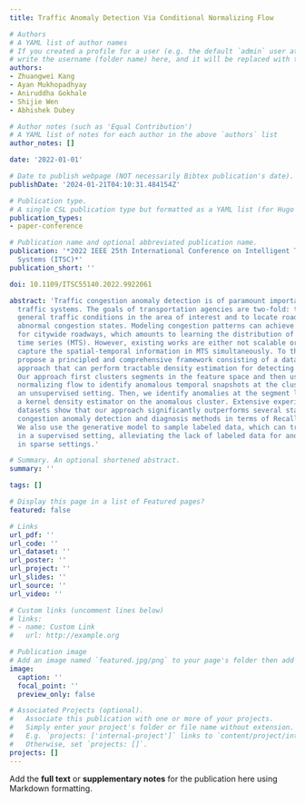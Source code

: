 ```yaml
---
title: Traffic Anomaly Detection Via Conditional Normalizing Flow

# Authors
# A YAML list of author names
# If you created a profile for a user (e.g. the default `admin` user at `content/authors/admin/`), 
# write the username (folder name) here, and it will be replaced with their full name and linked to their profile.
authors:
- Zhuangwei Kang
- Ayan Mukhopadhyay
- Aniruddha Gokhale
- Shijie Wen
- Abhishek Dubey

# Author notes (such as 'Equal Contribution')
# A YAML list of notes for each author in the above `authors` list
author_notes: []

date: '2022-01-01'

# Date to publish webpage (NOT necessarily Bibtex publication's date).
publishDate: '2024-01-21T04:10:31.484154Z'

# Publication type.
# A single CSL publication type but formatted as a YAML list (for Hugo requirements).
publication_types:
- paper-conference

# Publication name and optional abbreviated publication name.
publication: '*2022 IEEE 25th International Conference on Intelligent Transportation
  Systems (ITSC)*'
publication_short: ''

doi: 10.1109/ITSC55140.2022.9922061

abstract: 'Traffic congestion anomaly detection is of paramount importance in intelligent
  traffic systems. The goals of transportation agencies are two-fold: to monitor the
  general traffic conditions in the area of interest and to locate road segments under
  abnormal congestion states. Modeling congestion patterns can achieve these goals
  for citywide roadways, which amounts to learning the distribution of multivariate
  time series (MTS). However, existing works are either not scalable or unable to
  capture the spatial-temporal information in MTS simultaneously. To this end, we
  propose a principled and comprehensive framework consisting of a data-driven generative
  approach that can perform tractable density estimation for detecting traffic anomalies.
  Our approach first clusters segments in the feature space and then uses conditional
  normalizing flow to identify anomalous temporal snapshots at the cluster level in
  an unsupervised setting. Then, we identify anomalies at the segment level by using
  a kernel density estimator on the anomalous cluster. Extensive experiments on synthetic
  datasets show that our approach significantly outperforms several state-of-the-art
  congestion anomaly detection and diagnosis methods in terms of Recall and F1-Score.
  We also use the generative model to sample labeled data, which can train classifiers
  in a supervised setting, alleviating the lack of labeled data for anomaly detection
  in sparse settings.'

# Summary. An optional shortened abstract.
summary: ''

tags: []

# Display this page in a list of Featured pages?
featured: false

# Links
url_pdf: ''
url_code: ''
url_dataset: ''
url_poster: ''
url_project: ''
url_slides: ''
url_source: ''
url_video: ''

# Custom links (uncomment lines below)
# links:
# - name: Custom Link
#   url: http://example.org

# Publication image
# Add an image named `featured.jpg/png` to your page's folder then add a caption below.
image:
  caption: ''
  focal_point: ''
  preview_only: false

# Associated Projects (optional).
#   Associate this publication with one or more of your projects.
#   Simply enter your project's folder or file name without extension.
#   E.g. `projects: ['internal-project']` links to `content/project/internal-project/index.md`.
#   Otherwise, set `projects: []`.
projects: []
---
```


Add the **full text** or **supplementary notes** for the publication here using Markdown formatting.
